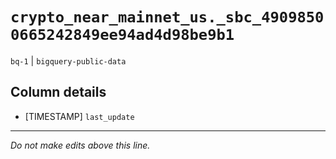 # `crypto_near_mainnet_us._sbc_49098500665242849ee94ad4d98be9b1`
`bq-1` | `bigquery-public-data`

## Column details
* [TIMESTAMP] `last_update`

-------------------------------------------------------------------------------
*Do not make edits above this line.*

